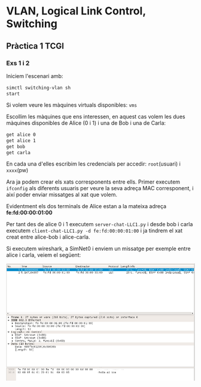 # VLAN, Logical Link Control, Switching

## Pràctica 1 TCGI

### Exs 1 i 2

Iniciem l'escenari amb: 
```
simctl switching-vlan sh
start
```

Si volem veure les màquines virtuals disponibles:
`vms`

Escollim les màquines que ens interessen, en aquest cas volem les dues màquines disponibles de Alice (0 i 1) i una de Bob i una de Carla:
```
get alice 0
get alice 1
get bob
get carla
```

En cada una d'elles escribim les credencials per accedir:
`root`(usuari) i `xxxx`(pw)

Ara ja podem crear els xats corresponents entre ells.
Primer executem `ifconfig` als diferents usuaris per veure la seva adreça MAC corresponent, i així poder enviar missatges al xat que volem.

Evidentment els dos terminals de Alice estan a la mateixa adreça **fe:fd:00:00:01:00**

Per tant des de alice 0 i 1 executem `server-chat-LLC1.py` i desde bob i carla executem `client-chat-LLC1.py -d fe:fd:00:00:01:00` i ja tindrem el xat creat entre alice-bob i alice-carla.

Si executem wireshark, a SimNet0 i enviem un missatge per exemple entre alice i carla, veiem el següent:

![LLC alice - carla](https://github.com/akaKush/Internet-Basics/blob/main/VLAN/images_p1/Captura%20de%20Pantalla%202021-03-12%20a%20les%2017.05.46.png)
